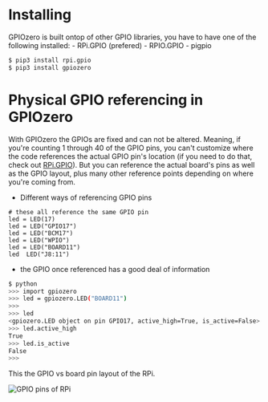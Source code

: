 # Installing

GPIOzero is built ontop of other GPIO libraries, you have to have one of the following installed: - RPi.GPIO (prefered) - RPIO.GPIO - pigpio

```bash
$ pip3 install rpi.gpio
$ pip3 install gpiozero
```

# Physical GPIO referencing in GPIOzero

With GPIOzero the GPIOs are fixed and can not be altered.
Meaning, if you're counting 1 through 40 of the GPIO pins,
you can't customize where the code references the
actual GPIO pin's location (if you need to do that,
check out [RPi.GPIO](https://pypi.org/project/RPi.GPIO/)).
But you can reference the actual board's pins as well as the
GPIO layout, plus many other reference points depending on where
you're coming from.

- Different ways of referencing GPIO pins

```
# these all reference the same GPIO pin
led = LED(17)
led = LED("GPIO17")
led = LED("BCM17")
led = LED("WPIO")
led = LED("BOARD11")
led  LED("J8:11")
```

- the GPIO once referenced has a good deal of information

```bash
$ python
>>> import gpiozero
>>> led = gpiozero.LED("BOARD11")
>>>
>>> led
<gpiozero.LED object on pin GPIO17, active_high=True, is_active=False>
>>> led.active_high
True
>>> led.is_active
False
>>>
```

This the GPIO vs board pin layout of the RPi.

![GPIO pins of RPi](http://gpiozero.readthedocs.io/en/stable/_images/pin_layout.svg "GPIO pin of RaspberryPi")
